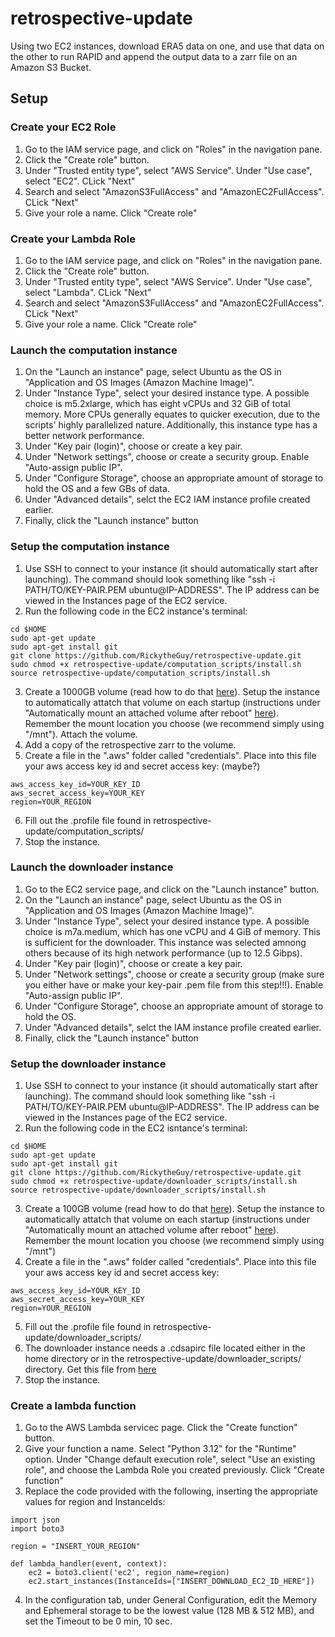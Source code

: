 # retrospective-update
Using two EC2 instances, download ERA5 data on one, and use that data on the other to run RAPID and append the output data to a zarr file on an Amazon S3 Bucket.

## Setup
### Create your EC2 Role
1. Go to the IAM service page, and click on "Roles" in the navigation pane.
2. Click the "Create role" button.
3. Under "Trusted entity type", select "AWS Service". Under "Use case", select "EC2". CLick "Next"
4. Search and select "AmazonS3FullAccess" and "AmazonEC2FullAccess". CLick "Next"
5. Give your role a name. Click "Create role"

### Create your Lambda Role
1. Go to the IAM service page, and click on "Roles" in the navigation pane.
2. Click the "Create role" button.
3. Under "Trusted entity type", select "AWS Service". Under "Use case", select "Lambda". CLick "Next"
4. Search and select "AmazonS3FullAccess" and "AmazonEC2FullAccess". CLick "Next"
5. Give your role a name. Click "Create role"

### Launch the computation instance
1. On the "Launch an instance" page, select Ubuntu as the OS in "Application and OS Images (Amazon Machine Image)". 
2. Under "Instance Type", select your desired instance type. A possible choice is m5.2xlarge, which has eight vCPUs and 32 GiB of total memory. More CPUs generally equates to quicker execution, due to the scripts' highly parallelized nature. Additionally, this instance type has a better network performance.
3. Under "Key pair (login)", choose or create a key pair.
4. Under "Network settings", choose or create a security group. Enable "Auto-assign public IP".
5. Under "Configure Storage", choose an appropriate amount of storage to hold the OS and a few GBs of data.
6. Under "Advanced details", selct the EC2 IAM instance profile created earlier. 
7. Finally, click the "Launch instance" button

### Setup the computation instance
1. Use SSH to connect to your instance (it should automatically start after launching). The command should look something like "ssh -i PATH/TO/KEY-PAIR.PEM ubuntu@IP-ADDRESS". The IP address can be viewed in the Instances page of the EC2 service.
2. Run the following code in the EC2 instance's terminal:
``` 
cd $HOME
sudo apt-get update
sudo apt-get install git
git clone https://github.com/RickytheGuy/retrospective-update.git
sudo chmod +x retrospective-update/computation_scripts/install.sh
source retrospective-update/computation_scripts/install.sh
```
3. Create a 1000GB volume (read how to do that [here](https://docs.aws.amazon.com/AWSEC2/latest/UserGuide/ebs-creating-volume.html)). Setup the instance to automatically attatch that volume on each startup (instructions under "Automatically mount an attached volume after reboot" [here](https://docs.aws.amazon.com/AWSEC2/latest/UserGuide/ebs-using-volumes.html)). Remember the mount location you choose (we recommend simply using "/mnt"). Attach the volume.
4. Add a copy of the retrospective zarr to the volume. 
5. Create a file in the ".aws" folder called "credentials". Place into this file your aws access key id and secret access key: (maybe?)
```
aws_access_key_id=YOUR_KEY_ID
aws_secret_access_key=YOUR_KEY
region=YOUR_REGION
```
6. Fill out the .profile file found in retrospective-update/computation_scripts/
7. Stop the instance.

### Launch the downloader instance
1. Go to the EC2 service page, and click on the "Launch instance" button.
2. On the "Launch an instance" page, select Ubuntu as the OS in "Application and OS Images (Amazon Machine Image)". 
3. Under "Instance Type", select your desired instance type. A possible choice is m7a.medium, which has one vCPU and 4 GiB of memory. This is sufficient for the downloader. This instance was selected amnong others because of its high network performance (up to 12.5 Gibps).
4. Under "Key pair (login)", choose or create a key pair.
5. Under "Network settings", choose or create a security group (make sure you either have or make your key-pair .pem file from this step!!!). Enable "Auto-assign public IP".
6. Under "Configure Storage", choose an appropriate amount of storage to hold the OS.
7. Under "Advanced details", selct the IAM instance profile created earlier. 
8. Finally, click the "Launch instance" button

### Setup the downloader instance
1. Use SSH to connect to your instance (it should automatically start after launching). The command should look something like "ssh -i PATH/TO/KEY-PAIR.PEM ubuntu@IP-ADDRESS". The IP address can be viewed in the Instances page of the EC2 service.
2. Run the following code in the EC2 isntance's terminal:
``` 
cd $HOME
sudo apt-get update
sudo apt-get install git
git clone https://github.com/RickytheGuy/retrospective-update.git
sudo chmod +x retrospective-update/downloader_scripts/install.sh
source retrospective-update/downloader_scripts/install.sh
```
3. Create a 100GB volume (read how to do that [here](https://docs.aws.amazon.com/AWSEC2/latest/UserGuide/ebs-creating-volume.html)). Setup the instance to automatically attatch that volume on each startup (instructions under "Automatically mount an attached volume after reboot" [here](https://docs.aws.amazon.com/AWSEC2/latest/UserGuide/ebs-using-volumes.html)). Remember the mount location you choose (we recommend simply using "/mnt")
4. Create a file in the ".aws" folder called "credentials". Place into this file your aws access key id and secret access key:
```
aws_access_key_id=YOUR_KEY_ID
aws_secret_access_key=YOUR_KEY
region=YOUR_REGION
```
5. Fill out the .profile file found in retrospective-update/downloader_scripts/
6. The downloader instance needs a .cdsapirc file located either in the home directory or in the retrospective-update/downloader_scripts/ directory. Get this file from [here](https://cds.climate.copernicus.eu/user/186014)
7. Stop the instance.

### Create a lambda function
1. Go to the AWS Lambda servicec page. Click the "Create function" button.
2. Give your function a name. Select "Python 3.12" for the "Runtime" option. Under "Change default execution role", select "Use an existing role", and choose the Lambda Role you created previously. Click "Create function"
3. Replace the code provided with the following, inserting the appropriate values for region and InstanceIds:
```
import json
import boto3

region = "INSERT_YOUR_REGION"

def lambda_handler(event, context):
    ec2 = boto3.client('ec2', region_name=region)
    ec2.start_instances(InstanceIds=["INSERT_DOWNLOAD_EC2_ID_HERE"])
```
4. In the configuration tab, under General Configuration, edit the Memory and Ephemeral storage to be the lowest value (128 MB & 512 MB), and set the Timeout to be 0 min, 10 sec.

